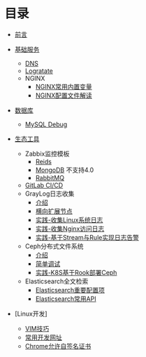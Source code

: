 # 目录

* [前言](README.md)
  
* [基础服务](baseservices/README.md)
  
  * [DNS](baseservices/named.md)
  * [Logratate](baseservices/lograte.md)
  * NGINX
    * [NGINX常用内置变量](baseservices/nginx-variables.md)
    * [NGINX配置文件解读](baseservices/nginx-conf.md)

* [数据库](database/README.md)
  * [MySQL Debug](databases/mysql_status.md)

* [生态工具](ops-tools/README.md)
  * Zabbix监控模板
    * [Reids](https://github.com/oscm/zabbix/tree/master/redis)
    * [MongoDB](https://github.com/omni-lchen/zabbix-mongodb) 不支持4.0
    * [RabbitMQ](https://github.com/jasonmcintosh/rabbitmq-zabbix)
  * [GitLab CI/CD](ops-tools/gitlab-ci.md)
  * GrayLog日志收集
    * [介绍](ops-tools/graylog/README.md)
    * [横向扩展节点](ops-tools/graylog/add-node.md)
    * [实践-收集Linux系统日志](ops-tools/graylog/linux.md)
    * [实践-收集Nginx访问日志](ops-tools/graylog/nginx.md)
    * [实践-基于Stream与Rule实现日志告警](ops-tools/graylog/alert.md)
  * Ceph分布式文件系统
    * [介绍](ops-tools/ceph/README.md)
    * [简单调试](ops-tools/ceph/ceph-debug.md)
    * [实践-K8S基于Rook部署Ceph](ops-tools/ceph/k8s-install-ceph.md)
  * Elasticsearch全文检索
    * [Elasticsearch重要配置项](ops-tools/es/es-conf.md)
    * [Elasticsearch常用API](ops-tools/es/es-api.md)
* [Linux开发]
  * [VIM技巧](dev/vim.md)
  * [常用开发网址](dev/README.md)
  * [Chrome允许自签名证书](dev/chrome.md)